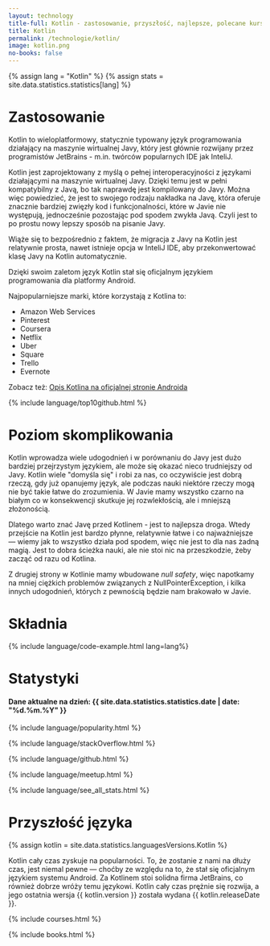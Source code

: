 ```yaml
---
layout: technology
title-full: Kotlin - zastosowanie, przyszłość, najlepsze, polecane kursy
title: Kotlin
permalink: /technologie/kotlin/
image: kotlin.png
no-books: false
---
```


{% assign lang = "Kotlin" %}
{% assign stats = site.data.statistics.statistics[lang] %}

# Zastosowanie

Kotlin to wieloplatformowy, statycznie typowany język programowania działający na maszynie wirtualnej Javy, który jest głównie rozwijany przez programistów JetBrains - m.in. twórców popularnych IDE jak InteliJ.

Kotlin jest zaprojektowany z myślą o pełnej interoperacyjności z językami działającymi na maszynie wirtualnej Javy. Dzięki temu jest w pełni kompatybilny z Javą, bo tak naprawdę jest kompilowany do Javy. Można więc powiedzieć, że jest to swojego rodzaju nakładka na Javę, która oferuje znacznie bardziej zwięzły kod i funkcjonalności, które w Javie nie występują, jednocześnie pozostając pod spodem zwykła Javą. Czyli jest to po prostu nowy lepszy sposób na pisanie Javy.

Wiąże się to bezpośrednio z faktem, że migracja z Javy na Kotlin jest relatywnie prosta, nawet istnieje opcja w InteliJ IDE, aby przekonwertować klasę Javy na Kotlin automatycznie.

Dzięki swoim zaletom język Kotlin stał się oficjalnym językiem programowania dla platformy Android.

Najpopularniejsze marki, które korzystają z Kotlina to:
- Amazon Web Services
- Pinterest
- Coursera
- Netflix
- Uber
- Square
- Trello
- Evernote

Zobacz też: [Opis Kotlina na oficjalnej stronie Androida](https://developer.android.com/kotlin/)

{% include language/top10github.html %}

# Poziom skomplikowania

Kotlin wprowadza wiele udogodnień i w porównaniu do Javy jest dużo bardziej przejrzystym językiem, ale może się okazać nieco trudniejszy od Javy. Kotlin wiele "domyśla się" i robi za nas, co oczywiście jest dobrą rzeczą, gdy już opanujemy język, ale podczas nauki niektóre rzeczy mogą nie być takie łatwe do zrozumienia. W Javie mamy wszystko czarno na białym co w konsekwencji skutkuje jej rozwlekłością, ale i mniejszą złożonością.

Dlatego warto znać Javę przed Kotlinem - jest to najlepsza droga. Wtedy przejście na Kotlin jest bardzo płynne, relatywnie łatwe i co najważniejsze — wiemy jak to wszystko działa pod spodem, więc nie jest to dla nas żadną magią. Jest to dobra ścieżka nauki, ale nie stoi nic na przeszkodzie, żeby zacząć od razu od Kotlina.

Z drugiej strony w Kotlinie mamy wbudowane *null safety*, więc napotkamy na mniej ciężkich problemów związanych z NullPointerException, i kilka innych udogodnień, których z pewnością będzie nam brakowało w Javie.

# Składnia

{% include language/code-example.html lang=lang%}

# Statystyki

<h4>Dane aktualne na dzień: {{ site.data.statistics.statistics.date | date: "%d.%m.%Y"  }}</h4>

{% include language/popularity.html %}

{% include language/stackOverflow.html %}

{% include language/github.html %}

{% include language/meetup.html %}

{% include language/see_all_stats.html %}

# Przyszłość języka

{% assign kotlin = site.data.statistics.languagesVersions.Kotlin %}

Kotlin cały czas zyskuje na popularności. To, że zostanie z nami na dłuży czas, jest niemal pewne — choćby ze względu na to, że stał się oficjalnym językiem systemu Android. Za Kotlinem stoi solidna firma JetBrains, co również dobrze wróży temu językowi. Kotlin cały czas prężnie się rozwija, a jego ostatnia wersja {{ kotlin.version }} została wydana {{ kotlin.releaseDate }}.

{% include courses.html %}

{% include books.html %}




